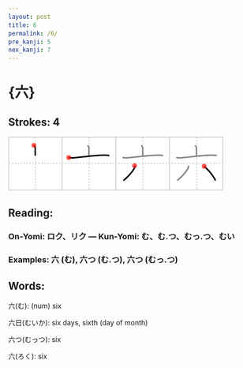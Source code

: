 ```yaml
---
layout: post
title: 6
permalink: /6/
pre_kanji: 5
nex_kanji: 7
---
```


# {六}

## Strokes: 4

<div class="stroke"><img src="../images/E585AD.png" /></div>

## Reading:

### On-Yomi: ロク、リク &mdash; Kun-Yomi: む、む.つ、むっ.つ、むい

### Examples: 六 (む), 六つ (む.つ), 六つ (むっ.つ)

## Words:

六(む): (num) six

六日(むいか): six days, sixth (day of month)

六つ(むっつ): six

六(ろく): six
